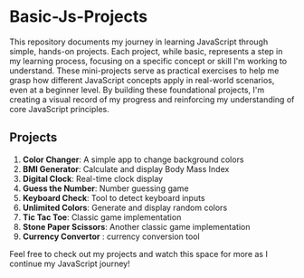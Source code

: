 # Basic-Js-Projects

This repository documents my journey in learning JavaScript through simple, hands-on projects. Each project, while basic, represents a step in my learning process, focusing on a specific concept or skill I'm working to understand. These mini-projects serve as practical exercises to help me grasp how different JavaScript concepts apply in real-world scenarios, even at a beginner level. By building these foundational projects, I'm creating a visual record of my progress and reinforcing my understanding of core JavaScript principles.

## Projects

1. **Color Changer**: A simple app to change background colors
2. **BMI Generator**: Calculate and display Body Mass Index
3. **Digital Clock**: Real-time clock display
4. **Guess the Number**: Number guessing game
5. **Keyboard Check**: Tool to detect keyboard inputs
6. **Unlimited Colors**: Generate and display random colors
7. **Tic Tac Toe**: Classic game implementation
8. **Stone Paper Scissors**: Another classic game implementation
9. **Currency Convertor** : currency conversion tool

Feel free to check out my projects and watch this space for more as I continue my JavaScript journey!
